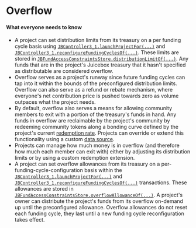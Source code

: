 # Overflow

#### What everyone needs to know

* A project can set distribution limits from its treasury on a per funding cycle basis using [`JBController3_1.launchProjectFor(...)`](/dev/api/contracts/or-controllers/jbcontroller3_1/#launchprojectfor) and [`JBController3_1.reconfigureFundingCyclesOf(...)`](/dev/api/contracts/or-controllers/jbcontroller3_1/#reconfigurefundingcyclesof). These limits are stored in [`JBFundAccessConstraintsStore.distributionLimitOf(...)`](/dev/api/contracts/jbfundaccessconstraintsstore/#distributionlimitof). Any funds that are in the project's Juicebox treasury that it hasn't specified as distributable are considered overflow.
* Overflow serves as a project's runway since future funding cycles can tap into it within the bounds of the preconfigured distribution limits. Overflow can also serve as a refund or rebate mechanism, where everyone's net contribution price is pushed towards zero as volume outpaces what the project needs.
* By default, overflow also serves a means for allowing community members to exit with a portion of the treasury's funds in hand. Any funds in overflow are reclaimable by the project's community by redeeming community tokens along a bonding curve defined by the project's current [redemption rate](redemption-rate.md). Projects can override or extend this functionality using a custom [data source](data-source.md).
* Projects can manage how much money is in overflow (and therefore how much each member can exit with) either by adjusting its distribution limits or by using a custom redemption extension.
* A project can set overflow allowances from its treasury on a per-funding-cycle-configuration basis within the [`JBController3_1.launchProjectFor(...)`](/dev/api/contracts/or-controllers/jbcontroller3_1/#launchprojectfor) and [`JBController3_1.reconfigureFundingCyclesOf(...)`](/dev/api/contracts/or-controllers/jbcontroller3_1/#reconfigurefundingcyclesof) transactions. These allowances are stored in [`JBFundAccessConstraintsStore.overflowAllowanceOf(...)`](/dev/api/contracts/jbfundaccessconstraintsstore/#overflowallowanceof). A project's owner can distribute the project's funds from its overflow on-demand up until the preconfigured allowance. Overflow allowances do not reset each funding cycle, they last until a new funding cycle reconfiguration takes effect.

